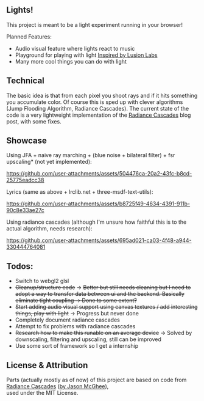 ## Lights!

This project is meant to be a light experiment running in your browser!

Planned Features:

- Audio visual feature where lights react to music
- Playground for playing with light [Inspired by Lusion Labs](https://akari.lusion.co/#home)
- Many more cool things you can do with light

## Technical

The basic idea is that from each pixel you shoot rays and if it hits something you accumulate color. Of course this is sped up with clever algorithms (Jump Flooding Algorithm, Radiance Cascades). The current state of the code is a very lightweight implementation of the [Radiance Cascades](https://jason.today/rc) blog post, with some fixes.


## Showcase

Using JFA + naive ray marching + (blue noise + bilateral filter) + fsr upscaling* (not yet implemented):

https://github.com/user-attachments/assets/504476ca-20a2-43fc-b8cd-25775eadcc38

Lyrics (same as above + lrclib.net + three-msdf-text-utils):

https://github.com/user-attachments/assets/b8725f49-4634-4391-911b-90c8e33ae27c


Using radiance cascades (although I'm unsure how faithful this is to the actual algorithm, needs research):

https://github.com/user-attachments/assets/695ad021-ca03-4f48-a944-330444764081


## Todos:

- Switch to webgl2 glsl
- ~~Cleanup/structure code~~ -> ~~Better but still needs cleaning but I need to adopt a way to transfer data between ui and the backend. Basically eliminate tight coupling -> Done to some extent?~~
- ~~Start adding audio visual support using canvas textures / add interesting things, play with light~~ -> Progress but never done
- Completely document radiance cascades
- Attempt to fix problems with radiance cascades
- ~~Research how to make this runable on an average device~~ -> Solved by downscaling, filtering and upscaling, still can be improved 
- Use some sort of framework so I get a internship



## License & Attribution
Parts (actually mostly as of now) of this project are based on code from [Radiance Cascades](https://jason.today/rc) ([by  Jason McGhee](https://github.com/jasonjmcghee)),  
used under the MIT License.
